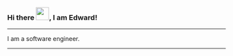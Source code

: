 ### Hi there <img src="https://raw.githubusercontent.com/MartinHeinz/MartinHeinz/master/wave.gif" width="30px">, I am Edward! 

---
I am a software engineer.


---











<!--
**jaysongraphics/jaysongraphics** is a ✨ _special_ ✨ repository because its `README.md` (this file) appears on your GitHub profile.

Here are some ideas to get you started:

- 🔭 I’m currently working on ...
- 🌱 I’m currently learning ...
- 👯 I’m looking to collaborate on ...
- 🤔 I’m looking for help with ...
- 💬 Ask me about ...
- 📫 How to reach me: ...
- 😄 Pronouns: ...
- ⚡ Fun fact: ...
- 👋
-->
